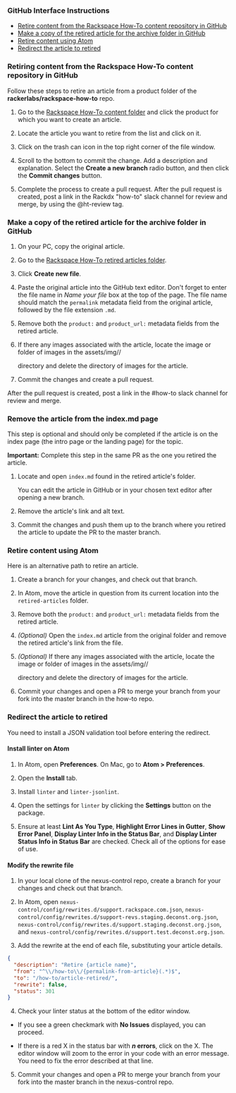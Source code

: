 ### GitHub Interface Instructions

- [Retire content from the Rackspace How-To content repository in GitHub](#retire-content-from-the-rackspace-how-to-content-repository-in-github)
- [Make a copy of the retired article for the archive folder in GitHub](#make-a-copy-of-the-retired-article-for-the-archive-folder-in-github)
- [Retire content using Atom](#retire-content-using-atom)
- [Redirect the article to retired](#redirect-the-article-to-retired)

### Retiring content from the Rackspace How-To content repository in GitHub

Follow these steps to retire an article from a product folder of the
**rackerlabs/rackspace-how-to** repo.

1. Go to the [Rackspace How-To content folder](https://github.com/rackerlabs/rackspace-how-to/tree/master/content)
and click the product for which you want to create an article.

2. Locate the article you want to retire from the list and click on it.

3. Click on the trash can icon in the top right corner of the file window.

4. Scroll to the bottom to commit the change.  Add a description and explanation.
Select the **Create a new branch** radio button, and then click the
**Commit changes** button.

5. Complete the process to create a pull request.  After the pull request is
created, post a link in the Rackdx "how-to" slack channel for review and merge,
by using the @ht-review tag.

### Make a copy of the retired article for the archive folder in GitHub

1. On your PC, copy the original article.

2. Go to the [Rackspace How-To retired articles folder](https://github.com/rackerlabs/rackspace-how-to/tree/master/content/retired-articles).

3. Click **Create new file**.

4. Paste the original article into the GitHub text editor. Don't forget to enter the file name in *Name your file* box at the top of the page. The file name should match the `permalink` metadata field from the original article, followed by the file extension `.md`.

5. Remove both the `product:` and `product_url:` metadata fields from the retired article.

6. If there any images associated with the article, locate the image or folder of images in the assets/img/<product>/<article>
    directory and delete the directory of images for the article.

7. Commit the changes and create a pull request.

After the pull request is created, post a link in the #how-to slack channel for review and merge.

### Remove the article from the index.md page

This step is optional and should only be completed if the article is on the index page (the intro page or the landing page) for the topic.

**Important:** Complete this step in the same PR as the one you retired the article.

1. Locate and open `index.md` found in the retired article's folder.

    You can edit the article in GitHub or in your chosen text editor after opening a new branch.

2. Remove the article's link and alt text.

3. Commit the changes and push them up to the branch where you retired the article to update the PR to the master branch.

### Retire content using Atom

Here is an alternative path to retire an article.

1. Create a branch for your changes, and check out that branch.

2. In Atom, move the article in question from its current location into the `retired-articles` folder.

3. Remove both the `product:` and `product_url:` metadata fields from the retired article.

4. *(Optional)* Open the `index.md` article from the original folder and remove the retired article's link from the file.

5. *(Optional)* If there any images associated with the article, locate the image or folder of images in the      assets/img/<product>/<article> directory and delete the directory of images for the article.

5. Commit your changes and open a PR to merge your branch from your fork into the master branch in the how-to repo.

### Redirect the article to retired

You need to install a JSON validation tool before entering the redirect.

#### Install linter on Atom

1. In Atom, open **Preferences**. On Mac, go to **Atom > Preferences**.

2. Open the **Install** tab.

3. Install `linter` and `linter-jsonlint`.

4. Open the settings for `linter` by clicking the **Settings** button on the package.

5. Ensure at least **Lint As You Type**, **Highlight Error Lines in Gutter**, **Show Error Panel**, **Display Linter Info in the Status Bar**, and **Display Linter Status Info in Status Bar** are checked. Check all of the options for ease of use.

#### Modify the rewrite file

1. In your local clone of the nexus-control repo, create a branch for your changes and check out that branch.

2. In Atom, open `nexus-control/config/rewrites.d/support.rackspace.com.json`,
`nexus-control/config/rewrites.d/support-revs.staging.deconst.org.json`,
`nexus-control/config/rewrites.d/support.staging.deconst.org.json`, and
`nexus-control/config/rewrites.d/support.test.deconst.org.json`.

3. Add the rewrite at the end of each file, substituting your article details.

  ```json
  {
    "description": "Retire {article name}",
    "from": "^\\/how-to\\/{permalink-from-article}(.*)$",
    "to": "/how-to/article-retired/",
    "rewrite": false,
    "status": 301
  }
  ```

4. Check your linter status at the bottom of the editor window.

  - If you see a green checkmark with **No Issues** displayed, you can proceed.

  - If there is a red X in the status bar with ***n* errors**, click on the X. The editor window will zoom to the error in your code with an error message. You need to fix the error described at that line.

5. Commit your changes and open a PR to merge your branch from your fork into the master branch in the nexus-control repo.

